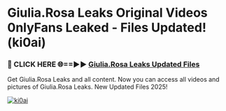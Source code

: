 # Giulia.Rosa Leaks Original Videos 0nlyFans Leaked - Files Updated! (ki0ai)

<h3>🔴 CLICK HERE 🌐==►► <a href="https://tinyurl.com/ms9xzufz" rel="nofollow">Giulia.Rosa Leaks Updated Files</a></h3>

Get Giulia.Rosa Leaks and all content. Now you can access all videos and pictures of Giulia.Rosa Leaks. New Updated Files 2025!

[![ki0ai](https://i.imgur.com/ppqm5kG.gif)](https://tinyurl.com/ms9xzufz)
